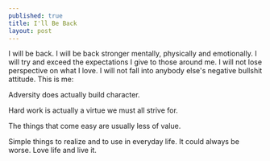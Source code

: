 ```yaml
---
published: true
title: I'll Be Back
layout: post
---
```

I will be back. I will be back stronger mentally, physically and emotionally. I will try and exceed the expectations I give to those around me. I will not lose perspective on what I love. I will not fall into anybody else's negative bullshit attitude. This is me:

Adversity does actually build character.

Hard work is actually a virtue we must all strive for.

The things that come easy are usually less of value.

Simple things to realize and to use in everyday life. It could always be worse. Love life and live it.
